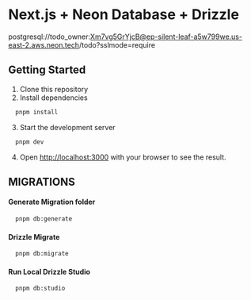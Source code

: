 # Next.js + Neon Database + Drizzle
postgresql://todo_owner:Xm7vg5GrYjcB@ep-silent-leaf-a5w799we.us-east-2.aws.neon.tech/todo?sslmode=require



## Getting Started
1. Clone this repository
2. Install dependencies
```bash
  pnpm install
```
3. Start the development server
```bash
  pnpm dev
```
4. Open [http://localhost:3000](http://localhost:3000) with your browser to see the result.



## MIGRATIONS 

#### Generate Migration folder
```bash
  pnpm db:generate
```

#### Drizzle Migrate
```bash
  pnpm db:migrate
```

#### Run Local Drizzle Studio
```bash
  pnpm db:studio
```





